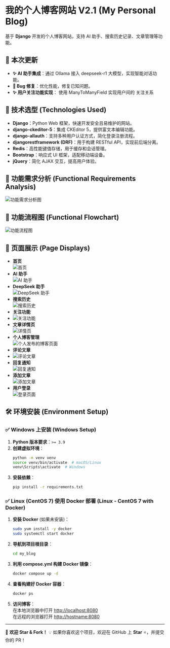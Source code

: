 # 我的个人博客网站 V2.1 (My Personal Blog)

基于 **Django** 开发的个人博客网站，支持 AI 助手、搜索历史记录、文章管理等功能。

## 📢 本次更新
- **✨ AI 助手集成**：通过 Ollama 接入 deepseek-r1 大模型，实现智能对话功能。
- **🐛 Bug 修复**：优化性能，修复已知问题。
- **✨ 用户关注功能实现**： 使用 ManyToManyField 实现用户间的 关注关系

## 🚀 技术选型 (Technologies Used)
- **Django**：Python Web 框架，快速开发安全且易维护的网站。
- **django-ckeditor-5**：集成 CKEditor 5，提供富文本编辑功能。
- **django-allauth**：支持多种用户认证方式，简化登录注册流程。
- **djangorestframework (DRF)**：用于构建 RESTful API，实现前后端分离。
- **Redis**：高性能键值存储，用于缓存和会话管理。
- **Bootstrap**：响应式 UI 框架，适配移动端设备。
- **jQuery**：简化 AJAX 交互，提高用户体验。

## 📌 功能需求分析 (Functional Requirements Analysis)
![功能需求分析图](images/img_1.png)

## 🔄 功能流程图 (Functional Flowchart)
![功能流程图](images/img_2.png)

## 🎨 页面展示 (Page Displays)
- **首页**  
  ![首页](images/image9.png "Home Page")
- **AI 助手**  
  ![AI 助手](images/img_9.png "AI Assistant")
- **DeepSeek 助手**  
  ![DeepSeek 助手](images/img_10.png "DeepSeek Assistant")
- **搜索历史**  
  ![搜索历史](images/image11.png "Search History")
- **关注功能**
- ![关注功能](images/image12.png "Attention function")
- **文章详情页**  
  ![详情页](images/img_4.png "Detail Page")
- **个人博客管理**  
  ![个人发布的博客页面](images/image10.png "Personal Blog Posts")
- **评论文章**
- ![评论文章](images/image13.png "Review article")
- **回复通知**  
  ![回复通知](images/img_5.png "Reply Notification")
- **添加文章**  
  ![添加文章](images/img_7.png "Add Article")
- **用户登录**  
  ![登录页面](images/img_8.png "Login Page")

## 🛠️ 环境安装 (Environment Setup)

### ✅ Windows 上安装 (Windows Setup)
1. **Python 版本要求**：`>= 3.9`
2. **创建虚拟环境**：
   ```bash
   python -m venv venv
   source venv/bin/activate  # macOS/Linux
   venv\Scripts\activate  # Windows
   ```
3. **安装依赖**：
   ```bash
   pip install -r requirements.txt
   ```

### ✅ Linux (CentOS 7) 使用 Docker 部署 (Linux - CentOS 7 with Docker)
1. **安装 Docker** (如果未安装)：
   ```bash
   sudo yum install -y docker
   sudo systemctl start docker
   ```
2. **导航到项目根目录**：
   ```bash
   cd my_blog
   ```
3. **利用 compose.yml 构建 Docker 镜像**：
   ```bash
   docker compose up -d
   ```
4. **查看构建好 Docker 容器**：
   ```bash
   docker ps
   ```
5. **访问博客**：  
   在本地浏览器中打开 [http://localhost:8080](http://localhost:8080)  
   在远程的浏览器打开  [http://hostname:8080](http://hostname:8080)
---

🎯 **欢迎 Star & Fork！** 💡
如果你喜欢这个项目，欢迎在 GitHub 上 **Star** ⭐，并提交你的 PR！

